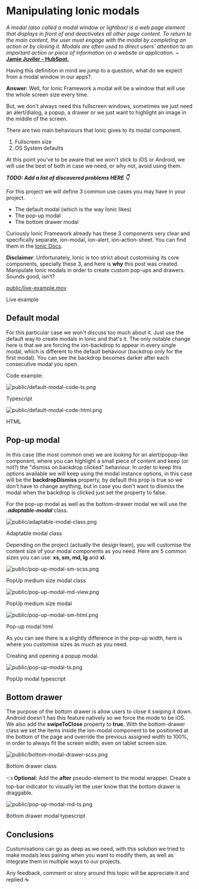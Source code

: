 # Manipulating Ionic modals

_A modal (also called a modal window or lightbox) is a web page element that displays in front of and deactivates all other page content. To return to the main content, the user must engage with the modal by completing an action or by closing it. Modals are often used to direct users’ attention to an important action or piece of information on a website or application.
~_ **[Jamie Juviler - HubSpot.](https://blog.hubspot.com/website/modal-web-design)**

Having this definition in mind we jump to a question, what do we expect from a modal window in our apps?.

**Answer:** Well, for Ionic Framework a modal will be a window that will use the whole screen size every time.

But, we don't always need this fullscreen windows, sometimes we just need an alert/dialog, a popup, a drawer or we just want to highlight an image in the middle of the screen.

There are two main behaviours that Ionic gives to its modal component.

1. Fullscreen size
2. OS System defaults

At this point you've to be aware that we won't stick to iOS or Android, we will use the best of both in case we need, or why not, avoid using them.

**_TODO: Add a list of discovered problems HERE 👇_**

For this project we will define 3 common use cases you may have in your project.

- The default modal (which is the way Ionic likes)
- The pop-up modal
- The bottom drawer modal

Curiously Ionic Framework already has these 3 components very clear and specifically separate, ion-modal, ion-alert, ion-action-sheet. You can find them in the [Ionic Docs](https://ionicframework.com/docs/components).

**Disclaimer**: Unfortunately, Ionic is too strict about customising its core components, specially these 3, and here is **why** this post was created. Manipulate Ionic modals in order to create custom pop-ups and drawers. Sounds good, isn't?

[public/live-example.mov](public/live-example.mov)

Live example

## Default modal

For this particular case we won't discuss too much about it. Just use the default way to create modals in Ionic and that's it. The only notable change here is that we are forcing the ion-backdrop to appear in every single modal, which is different to the default behaviour (backdrop only for the first modal). You can see the backdrop becomes darker after each consecutive modal you open.

Code example:

![public/default-modal-code-ts.png](public/default-modal-code-ts.png)

Typescript

![public/default-modal-code-html.png](public/default-modal-code-html.png)

HTML

## Pop-up modal

In this case (the most common one) we are looking for an alert/popup-like component, where you can highlight a small piece of content and keep (or not?) the "dismiss on backdrop clicked" behaviour. In order to keep this options available we will keep using the modal instance options, in this case will be the **backdropDismiss** property, by default this prop is true so we don't have to change anything, but in case you don't want to dismiss the modal when the backdrop is clicked just set the property to false.

For the pop-up modal as well as the bottom-drawer modal we will use the **_.adaptable-modal_** class.

![public/adaptable-modal-class.png](public/adaptable-modal-class.png)

Adaptable modal class

Depending on the project (actually the design team), you will customise the content size of your modal components as you need. Here are 5 common sizes you can use: **xs, sm, md, lg** and **xl.**

![public/pop-up-modal-sm-scss.png](public/pop-up-modal-sm-scss.png)

PopUp medium size modal class

![public/pop-up-modal-md-view.png](public/pop-up-modal-md-view.png)

PopUp medium size modal

![public/pop-up-modal-sm-html.png](public/pop-up-modal-sm-html.png)

Pop-up modal html

As you can see there is a slightly difference in the pop-up width, here is where you customise sizes as much as you need.

Creating and opening a popup modal.

![public/pop-up-modal-ts.png](public/pop-up-modal-ts.png)

PopUp modal typescript

## Bottom drawer

The purpose of the bottom drawer is allow users to close it swiping it down. Android doesn't has this feature natively so we force the mode to be iOS. We also add the **swipeToClose** property to **true.** With the bottom-drawer class we set the items inside the ion-modal component to be positioned at the bottom of the page and override the previous assigned width to 100%, in order to always fit the screen width, even on tablet screen size.

![public/bottom-modal-drawer-scss.png](public/bottom-modal-drawer-scss.png)

Bottom drawer class

👈 **Optional:** Add the **after** pseudo-element to the modal wrapper. Create a top-bar indicator to visually let the user know that the bottom drawer is draggable.

![public/pop-up-modal-md-ts.png](public/pop-up-modal-md-ts.png)

Bottom drawer modal typescript

## Conclusions

Customisations can go as deep as we need, with this solution we tried to make modals less paining when you want to modify them, as well as integrate them in multiple ways to our projects.

Any feedback, comment or story around this topic will be appreciate it and replied ☕
